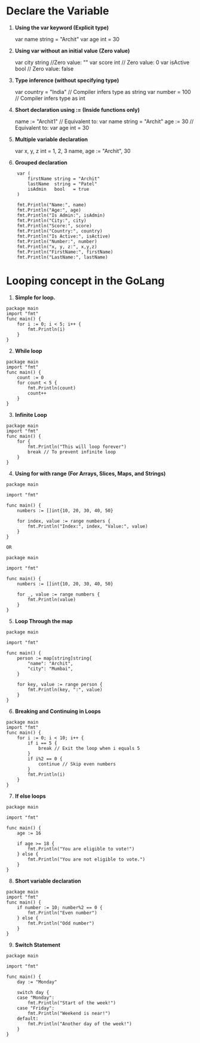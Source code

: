 # Declare the Variable

1. **Using the var keyword (Explicit type)** 

    var name string = "Archit"
    var age int = 30

2. **Using var without an initial value (Zero value)**

    var city string  //Zero value: ""
    var score int    // Zero value: 0
    var isActive bool // Zero value: false

3. **Type inference (without specifying type)**

    var country = "India" // Compiler infers type as string
    var number = 100      // Compiler infers type as int

4. **Short declaration using := (Inside functions only)**

    name := "Archit1" // Equivalent to: var name string = "Archit"
    age := 30        // Equivalent to: var age int = 30

5. **Multiple variable declaration**

    var x, y, z int = 1, 2, 3
    name, age := "Archit", 30

6. **Grouped declaration**
```
    var (
        firstName string = "Archit"
        lastName  string = "Patel"
        isAdmin   bool   = true
    )
```
```
    fmt.Println("Name:", name)
    fmt.Println("Age:", age)
    fmt.Println("Is Admin:", isAdmin)
    fmt.Println("City:", city)
    fmt.Println("Score:", score)
    fmt.Println("Country:", country)
    fmt.Println("Is Active:", isActive)
    fmt.Println("Number:", number)
    fmt.Println("x, y, z:", x,y,z)
    fmt.Println("FirstName:", firstName)
    fmt.Println("LastName:", lastName)
```

# Looping concept in the GoLang
1. **Simple for loop.** 
```
package main
import "fmt"
func main() {
    for i := 0; i < 5; i++ {
        fmt.Println(i)
    }
}
```
2. **While loop** 
```
package main
import "fmt"
func main() {
    count := 0
    for count < 5 {
        fmt.Println(count)
        count++
    }
}
```

3. **Infinite Loop** 
```
package main
import "fmt"
func main() {
    for {
        fmt.Println("This will loop forever")
        break // To prevent infinite loop
    }
}
```

4. **Using for with range (For Arrays, Slices, Maps, and Strings)**
```
package main

import "fmt"

func main() {
    numbers := []int{10, 20, 30, 40, 50}

    for index, value := range numbers {
        fmt.Println("Index:", index, "Value:", value)
    }
}
```

    OR
```
package main

import "fmt"

func main() {
    numbers := []int{10, 20, 30, 40, 50}
    
    for _, value := range numbers {
        fmt.Println(value)
    }   
}
```
5. **Loop Through the map**
```
package main

import "fmt"

func main() {
    person := map[string]string{
        "name": "Archit",
        "city": "Mumbai",
    }

    for key, value := range person {
        fmt.Println(key, ":", value)
    }
}
```

6. **Breaking and Continuing in Loops**
```
package main
import "fmt"
func main() {
    for i := 0; i < 10; i++ {
        if i == 5 {
            break // Exit the loop when i equals 5
        }
        if i%2 == 0 {
            continue // Skip even numbers
        }
        fmt.Println(i)
    }
}
```

7. **If else loops** 
```
package main

import "fmt"

func main() {
    age := 16

    if age >= 18 {
        fmt.Println("You are eligible to vote!")
    } else {
        fmt.Println("You are not eligible to vote.")
    }
}
```

8. **Short variable declaration**
```
package main
import "fmt"
func main() {
    if number := 10; number%2 == 0 {
        fmt.Println("Even number")
    } else {
        fmt.Println("Odd number")
    }
}
```

9. **Switch Statement**
```
package main

import "fmt"

func main() {
    day := "Monday"

    switch day {
    case "Monday":
        fmt.Println("Start of the week!")
    case "Friday":
        fmt.Println("Weekend is near!")
    default:
        fmt.Println("Another day of the week!")
    }
}
```